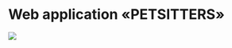 <h1>Web application «PETSITTERS»</h1>
<img src="https://github.com/soorrra/graduation-project-ASP.NET/assets/144385523/2685505b-6fba-45bf-8234-5ffcab632cab">
